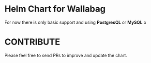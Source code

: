 # Helm Chart for Wallabag

For now there is only basic support and using **PostgresQL** or **MySQL**
o

# CONTRIBUTE
Please feel free to send PRs to improve and update the chart.
